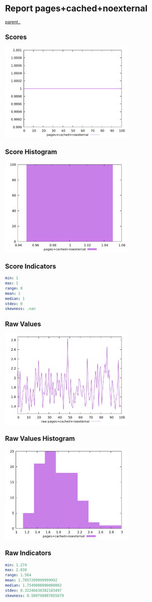 # Report pages+cached+noexternal

[parent..](./..)  


## Scores

![score](./score.png)  

## Score Histogram

![hist](./hist.png)  

## Score Indicators

```yaml
min: 1
max: 1
range: 0
mean: 1
median: 1
stdev: 0
skewness: .nan

```

## Raw Values

![raw](./raw.png)  

## Raw Values Histogram

![raw hist](./raw_hist.png)  

## Raw Indicators

```yaml
min: 1.274
max: 2.838
range: 1.564
mean: 1.7857299999999992
median: 1.7540000000000002
stdev: 0.32246630382103497
skewness: 0.580790807855879

```

<style>
  img {
    max-width: 80%;
  }
</style>
      
